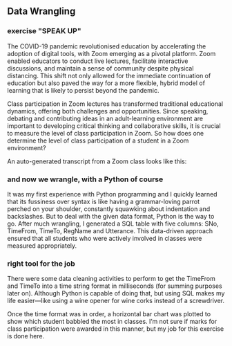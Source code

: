 ## Data Wrangling

### exercise "SPEAK UP"

The COVID-19 pandemic revolutionised education by accelerating the adoption of digital tools, with Zoom emerging as a pivotal platform. Zoom enabled educators to conduct live lectures, facilitate interactive discussions, and maintain a sense of community despite physical distancing. This shift not only allowed for the immediate continuation of education but also paved the way for a more flexible, hybrid model of learning that is likely to persist beyond the pandemic.

Class participation in Zoom lectures has transformed traditional educational dynamics, offering both challenges and opportunities. Since speaking, debating and contributing ideas in an adult-learning environment are important to developing critical thinking and collaborative skills, it is crucial to measure the level of class participation in Zoom. So how does one determine the level of class participation of a student in a Zoom environment?

An auto-generated transcript from a Zoom class looks like this:


### and now we wrangle, with a Python of course
It was my first experience with Python programming and I quickly learned that its fussiness over syntax is like having a grammar-loving parrot perched on your shoulder, constantly squawking about indentation and backslashes. But to deal with the given data format, Python is the way to go. After much wrangling, I generated a SQL table with five columns: SNo, TimeFrom, TimeTo, RegName and Utterance. This data-driven approach ensured that all students who were actively involved in classes were measured appropriately.


### right tool for the job
There were some data cleaning activities to perform to get the TimeFrom and TimeTo into a time string format in milliseconds (for summing purposes later on). Although Python is capable of doing that, but using SQL makes my life easier—like using a wine opener for wine corks instead of a screwdriver.

Once the time format was in order, a horizontal bar chart was plotted to show which student babbled the most in classes. I’m not sure if marks for class participation were awarded in this manner, but my job for this exercise is done here.
